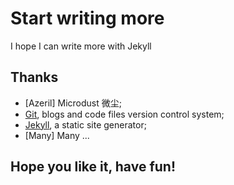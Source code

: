 # Start writing more
I hope I can write more with Jekyll

## Thanks 
* [Azeril] Microdust 微尘;
* [Git](https://git-scm.com/), blogs and code files version control system;
* [Jekyll](http://jekyllrb.com/), a static site generator;
* [Many] Many ...

## Hope you like it, have fun!